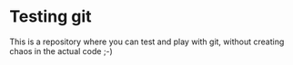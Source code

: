 # Testing git
This is a repository where you can test and play with git, without creating chaos in the actual code ;-) 
